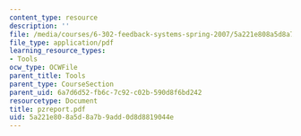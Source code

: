```yaml
---
content_type: resource
description: ''
file: /media/courses/6-302-feedback-systems-spring-2007/5a221e808a5d8a7b9add0d8d8819044e_pzreport.pdf
file_type: application/pdf
learning_resource_types:
- Tools
ocw_type: OCWFile
parent_title: Tools
parent_type: CourseSection
parent_uid: 6a7d6d52-fb6c-7c92-c02b-590d8f6bd242
resourcetype: Document
title: pzreport.pdf
uid: 5a221e80-8a5d-8a7b-9add-0d8d8819044e
---
```

